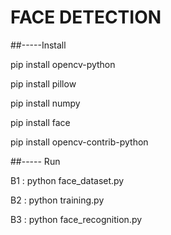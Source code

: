 # FACE DETECTION
##-----Install

pip install opencv-python

pip install pillow

pip install numpy

pip install face

pip install opencv-contrib-python


##----- Run

B1 : python face_dataset.py

B2 : python training.py

B3 : python face_recognition.py

